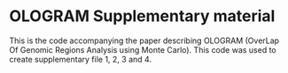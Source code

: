 # OLOGRAM Supplementary material

This is the code accompanying the paper describing OLOGRAM (OverLap Of Genomic Regions Analysis using Monte Carlo).
This code was used to create supplementary file 1, 2, 3 and 4.
